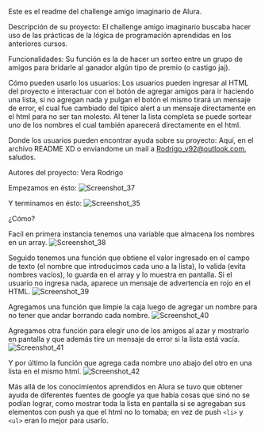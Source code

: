 Este es el readme del challenge amigo imaginario de Alura.

Descripción de su proyecto: El challenge amigo imaginario buscaba hacer uso de las prácticas de la lógica de programación aprendidas en los anteriores cursos.

Funcionalidades: Su función es la de hacer un sorteo entre un grupo de amigos para bridarle al ganador algún tipo de premio (o castigo jaj).

Cómo pueden usarlo los usuarios: Los usuarios pueden ingresar al HTML del proyecto e interactuar con el botón de agregar amigos para ir haciendo una lista, si no agregan nada y pulgan el botón el mismo tirará un mensaje de error, el cual fue cambiado del típico alert a un mensaje directamente en el html para no ser tan molesto. Al tener la lista completa se puede sortear uno de los nombres el cual también aparecerá directamente en el html.

Donde los usuarios pueden encontrar ayuda sobre su proyecto: Aquí, en el archivo README XD o enviandome un mail a Rodrigo_v92@outlook.com, saludos.

Autores del proyecto: Vera Rodrigo

Empezamos en ésto:
![Screenshot_37](https://github.com/user-attachments/assets/e6a8c299-2d59-4eca-a82b-a3273a0f875d)

Y terminamos en ésto:
![Screenshot_35](https://github.com/user-attachments/assets/91ea915e-cd2a-443f-84d3-a1c3065295d1)

¿Cómo?

Facil en primera instancia tenemos una variable que almacena los nombres en un array.
![Screenshot_38](https://github.com/user-attachments/assets/cd48690b-7d97-4ebe-b76a-ef8f7262ecc2)

Seguido tenemos una función que obtiene el valor ingresado en el campo de texto (el nombre que introducimos cada uno a la lista), lo valida (evita nombres vacíos), lo guarda en el array y lo muestra en pantalla.
Si el usuario no ingresa nada, aparece un mensaje de advertencia en rojo en el HTML.
![Screenshot_39](https://github.com/user-attachments/assets/718c1bb5-4087-4f22-ad27-ee08fddb490c)

Agregamos una función que limpie la caja luego de agregar un nombre para no tener que andar borrando cada nombre.
![Screenshot_40](https://github.com/user-attachments/assets/ec8dc179-750b-4817-a4d9-7de57c4a78a5)

Agregamos otra función para elegir uno de los amigos al azar y mostrarlo en pantalla y que además tire un mensaje de error si la lista está vacía.
![Screenshot_41](https://github.com/user-attachments/assets/fe900ba1-dc07-4cd6-bbc9-773917e9ae85)

Y por último la función que agrega cada nombre uno abajo del otro en una lista en el mismo html.
![Screenshot_42](https://github.com/user-attachments/assets/952263d6-930c-4141-8427-6119fb617c73)

Más allá de los conocimientos aprendidos en Alura se tuvo que obtener ayuda de diferentes fuentes de google ya que había cosas que sinó no se podían lograr, como mostrar toda la lista en pantalla si se agregaban sus elementos con push ya que el html no lo tomaba; en vez de push `<li>` y `<ul>` eran lo mejor para usarlo.
